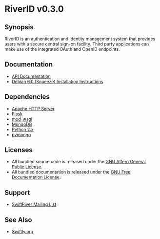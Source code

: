 # RiverID v0.3.0

## Synopsis

RiverID is an authentication and identity management system that provides users with a secure central sign-on facility. Third party applications can make use of the integrated OAuth and OpenID endpoints.

## Documentation

* [API Documentation](https://github.com/ushahidi/RiverID/blob/master/doc/api.md)
* [Debian 6.0 (Squeeze) Installation Instructions](https://github.com/ushahidi/RiverID/blob/master/doc/debian.md)

## Dependencies

* [Apache HTTP Server](http://httpd.apache.org/)
* [Flask](http://flask.pocoo.org/)
* [mod_wsgi](http://code.google.com/p/modwsgi/)
* [MongoDB](http://www.mongodb.org/)
* [Python 2.x](http://python.org/)
* [pymongo](http://pypi.python.org/pypi/pymongo/)

## Licenses

* All bundled source code is released under the [GNU Affero General Public License](http://www.gnu.org/licenses/agpl.html).
* All bundled documentation is released under the [GNU Free Documentation License](http://www.gnu.org/licenses/fdl.html).

## Support

* [SwiftRiver Mailing List](http://groups.google.com/group/swiftriver)

## See Also

* [Swiftly.org](http://swiftly.org)